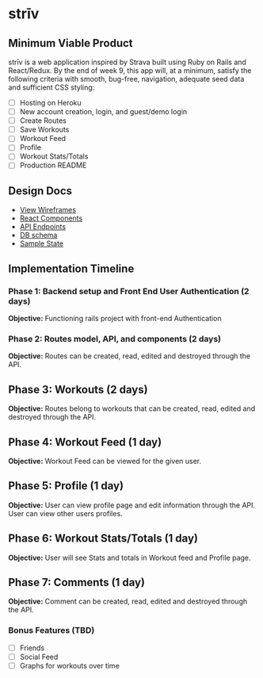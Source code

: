 # strīv

## Minimum Viable Product

strīv is a web application inspired by Strava built using Ruby on Rails and React/Redux. By the end of week 9, this app will, at a minimum, satisfy the following criteria with smooth, bug-free, navigation, adequate seed data and sufficient CSS styling:

- [ ] Hosting on Heroku
- [ ] New account creation, login, and guest/demo login
- [ ] Create Routes
- [ ] Save Workouts
- [ ] Workout Feed
- [ ] Profile
- [ ] Workout Stats/Totals
- [ ] Production README

## Design Docs
* [View Wireframes][wireframes]
* [React Components][components]
* [API Endpoints][api-endpoints]
* [DB schema][schema]
* [Sample State][sample-state]

[wireframes]: docs/wireframes
[components]: docs/component-hierachy.md
[api-endpoints]: docs/api-endpoints.md
[schema]: docs/schema.md
[sample-state]: docs/sample-state.md

## Implementation Timeline

### Phase 1: Backend setup and Front End User Authentication (2 days)

**Objective:** Functioning rails project with front-end Authentication

### Phase 2: Routes model, API, and components (2 days)

**Objective:** Routes can be created, read, edited and destroyed through the API.

## Phase 3: Workouts (2 days)

**Objective:** Routes belong to workouts that can be created, read, edited and destroyed through the API.

## Phase 4: Workout Feed (1 day)

**Objective:** Workout Feed can be viewed for the given user. 

## Phase 5: Profile (1 day)

**Objective:** User can view profile page and edit information through the API. User can view other users profiles.

## Phase 6: Workout Stats/Totals (1 day)

**Objective:** User will see Stats and totals in Workout feed and Profile page.

## Phase 7: Comments (1 day)

**Objective:** Comment can be created, read, edited and destroyed through the API.

### Bonus Features (TBD)
- [ ] Friends
- [ ] Social Feed
- [ ] Graphs for workouts over time
